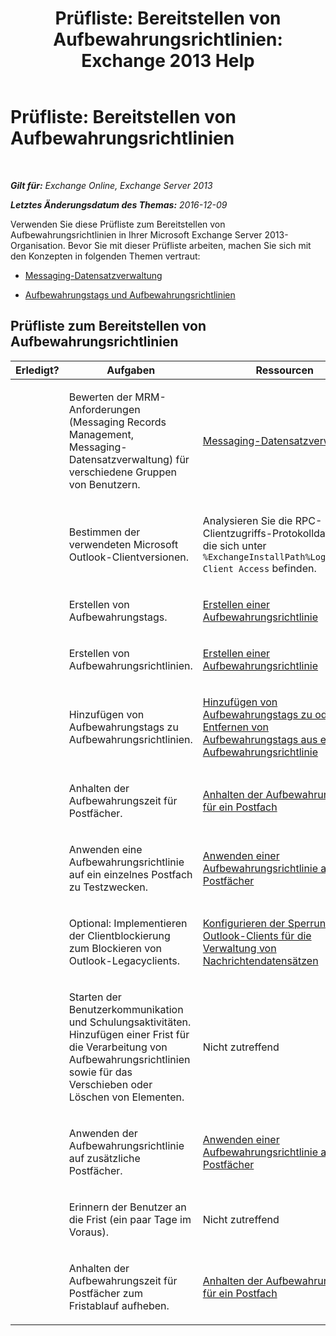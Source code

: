 ﻿---
title: 'Prüfliste: Bereitstellen von Aufbewahrungsrichtlinien: Exchange 2013 Help'
TOCTitle: 'Prüfliste: Bereitstellen von Aufbewahrungsrichtlinien'
ms:assetid: 59e299fd-b6a8-48f5-88ae-dc20dbe32e90
ms:mtpsurl: https://technet.microsoft.com/de-de/library/Ee364743(v=EXCHG.150)
ms:contentKeyID: 50475715
ms.date: 04/24/2018
mtps_version: v=EXCHG.150
ms.translationtype: HT
---

# Prüfliste: Bereitstellen von Aufbewahrungsrichtlinien

 

_**Gilt für:** Exchange Online, Exchange Server 2013_

_**Letztes Änderungsdatum des Themas:** 2016-12-09_

Verwenden Sie diese Prüfliste zum Bereitstellen von Aufbewahrungsrichtlinien in Ihrer Microsoft Exchange Server 2013-Organisation. Bevor Sie mit dieser Prüfliste arbeiten, machen Sie sich mit den Konzepten in folgenden Themen vertraut:

  - [Messaging-Datensatzverwaltung](https://review.docs.microsoft.com/de-de/exchange/security-and-compliance/messaging-records-management/messaging-records-management)

  - [Aufbewahrungstags und Aufbewahrungsrichtlinien](https://review.docs.microsoft.com/de-de/exchange/security-and-compliance/messaging-records-management/retention-tags-and-policies)

## Prüfliste zum Bereitstellen von Aufbewahrungsrichtlinien


<table>
<colgroup>
<col style="width: 33%" />
<col style="width: 33%" />
<col style="width: 33%" />
</colgroup>
<thead>
<tr class="header">
<th>Erledigt?</th>
<th>Aufgaben</th>
<th>Ressourcen</th>
</tr>
</thead>
<tbody>
<tr class="odd">
<td><p> </p></td>
<td><p>Bewerten der MRM-Anforderungen (Messaging Records Management, Messaging-Datensatzverwaltung) für verschiedene Gruppen von Benutzern.</p></td>
<td><p><a href="https://docs.microsoft.com/de-de/exchange/security-and-compliance/messaging-records-management/messaging-records-management">Messaging-Datensatzverwaltung</a></p></td>
</tr>
<tr class="even">
<td><p><strong> </strong></p></td>
<td><p>Bestimmen der verwendeten Microsoft Outlook-Clientversionen.</p></td>
<td><p>Analysieren Sie die RPC-Clientzugriffs-Protokolldateien, die sich unter <code>%ExchangeInstallPath%Logging\RPC Client Access</code> befinden.</p></td>
</tr>
<tr class="odd">
<td><p> </p></td>
<td><p>Erstellen von Aufbewahrungstags.</p></td>
<td><p><a href="https://docs.microsoft.com/de-de/exchange/security-and-compliance/messaging-records-management/create-a-retention-policy">Erstellen einer Aufbewahrungsrichtlinie</a></p></td>
</tr>
<tr class="even">
<td><p><strong> </strong></p></td>
<td><p>Erstellen von Aufbewahrungsrichtlinien.</p></td>
<td><p><a href="https://docs.microsoft.com/de-de/exchange/security-and-compliance/messaging-records-management/create-a-retention-policy">Erstellen einer Aufbewahrungsrichtlinie</a></p></td>
</tr>
<tr class="odd">
<td><p> </p></td>
<td><p>Hinzufügen von Aufbewahrungstags zu Aufbewahrungsrichtlinien.</p></td>
<td><p><a href="https://docs.microsoft.com/de-de/exchange/security-and-compliance/messaging-records-management/add-or-remove-retention-tags">Hinzufügen von Aufbewahrungstags zu oder Entfernen von Aufbewahrungstags aus einer Aufbewahrungsrichtlinie</a></p></td>
</tr>
<tr class="even">
<td><p><strong> </strong></p></td>
<td><p>Anhalten der Aufbewahrungszeit für Postfächer.</p></td>
<td><p><a href="https://docs.microsoft.com/de-de/exchange/security-and-compliance/messaging-records-management/mailbox-retention-hold">Anhalten der Aufbewahrungszeit für ein Postfach</a></p></td>
</tr>
<tr class="odd">
<td><p> </p></td>
<td><p>Anwenden eine Aufbewahrungsrichtlinie auf ein einzelnes Postfach zu Testzwecken.</p></td>
<td><p><a href="apply-a-retention-policy-to-mailboxes-exchange-2013-help.md">Anwenden einer Aufbewahrungsrichtlinie auf Postfächer</a></p></td>
</tr>
<tr class="even">
<td><p><strong> </strong></p></td>
<td><p>Optional: Implementieren der Clientblockierung zum Blockieren von Outlook-Legacyclients.</p></td>
<td><p><a href="configure-outlook-client-blocking-exchange-2013-help.md">Konfigurieren der Sperrung von Outlook-Clients für die Verwaltung von Nachrichtendatensätzen</a></p></td>
</tr>
<tr class="odd">
<td><p> </p></td>
<td><p>Starten der Benutzerkommunikation und Schulungsaktivitäten. Hinzufügen einer Frist für die Verarbeitung von Aufbewahrungsrichtlinien sowie für das Verschieben oder Löschen von Elementen.</p></td>
<td><p>Nicht zutreffend</p></td>
</tr>
<tr class="even">
<td><p><strong> </strong></p></td>
<td><p>Anwenden der Aufbewahrungsrichtlinie auf zusätzliche Postfächer.</p></td>
<td><p><a href="apply-a-retention-policy-to-mailboxes-exchange-2013-help.md">Anwenden einer Aufbewahrungsrichtlinie auf Postfächer</a></p></td>
</tr>
<tr class="odd">
<td><p> </p></td>
<td><p>Erinnern der Benutzer an die Frist (ein paar Tage im Voraus).</p></td>
<td><p>Nicht zutreffend</p></td>
</tr>
<tr class="even">
<td><p><strong> </strong></p></td>
<td><p>Anhalten der Aufbewahrungszeit für Postfächer zum Fristablauf aufheben.</p></td>
<td><p><a href="https://docs.microsoft.com/de-de/exchange/security-and-compliance/messaging-records-management/mailbox-retention-hold">Anhalten der Aufbewahrungszeit für ein Postfach</a></p></td>
</tr>
</tbody>
</table>

